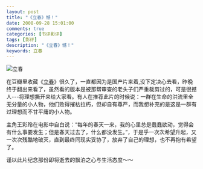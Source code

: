 ```yaml
---
layout: post
title: "《立春》憾！"
date: 2008-09-28 15:01:00
comments: true
categories: [书评影评]
tags: [影评]
description: "《立春》憾！"
keywords: 立春
---
```


![立春](http://img3.douban.com/view/movie_poster_cover/spst/public/p582511565.jpg)

在豆瓣里收藏《[立春](http://movie.douban.com/subject/3036997/)》很久了，一直都因为是国产片来着,没下定决心去看，昨晚终于翻出来看了，虽然看的版本是被那帮审查的老头子们严重裁剪过的，可是很撼人---将理想撕开来给大家看。有人在推荐此片的时候说：一群在生命的洪流里全无分量的小人物，他们败得摧枯拉朽，但却自有尊严，而我想补充的是这是一群有过理想而不甘平庸的小人物。 

<!--more-->

主角王彩玲在电影中自白说：“每年的春天一来，我的心里总是蠢蠢欲动，觉得会有什么事要发生；但是春天过去了，什么都没发生。”，于是乎一次次希望升起，又一次次残酷地破灭，直到最终同现实妥协了，放弃了自己的理想，也不再抱有希望了。 

谨以此片纪念那份即将逝去的飘泊之心与生活态度～～
